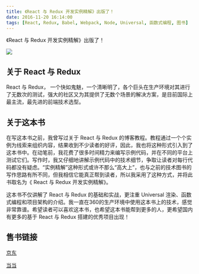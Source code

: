 ```yaml
---
title: 《React 与 Redux 开发实例精解》出版了！
date: 2016-11-20 16:14:00
tags: [React, Redux, Babel, Webpack, Node, Universal, 函数式编程, 图书]
---
```


《React 与 Redux 开发实例精解》出版了！

![](https://ws1.sinaimg.cn/large/83900b4egw1fa3f51f6jyj20h00m8jv0.jpg)

## 关于 React 与 Redux

React 与 Redux， 一个快如鬼魅，一个清晰明了，各个巨头在生产环境对其进行了无数次的测试，强大的社区又为其提供了无数个场景的解决方案，是目前国际上最主流，最先进的前端技术选型。

## 关于这本书

在写这本书之前，我曾写过关于 React 与 Redux 的博客教程。教程通过一个个实例为线索来组织内容，结果收到不少读者的好评，因此，我也将这种形式引入到了这本书中。在动笔前，我花费了很多时间精力来编写示例代码，并在不同的平台上测试它们。写作时，我又仔细地讲解示例代码中的技术细节，争取让读者对每行代码都没有疑虑。“实例精解”这种形式或许不那么“高大上”，也与之前的技术图书的写作思路有所不同，但我相信它能真正帮到读者，所以我采用了这种方式，并将此书取名为《 React 与 Redux 开发实例精解》。

这本书不仅讲解了 React 与 Redux 的基础和实战，更注重 Universal 渲染、函数式编程和项目架构的介绍。我一直在360的生产环境中使用这本书上的技术，感觉非常靠谱。希望读者可以喜欢这本书，也希望这本书能帮到更多的人，更希望国内有更多的基于 React 与 Redux 搭建的优秀项目出现！

## 售书链接

[京东](https://item.jd.com/12010463.html)

[当当](http://product.dangdang.com/24145390.html)
